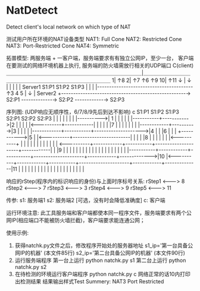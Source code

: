 # NatDetect
Detect client's local network on which type of NAT

测试用户所在环境的NAT设备类型
NAT1: Full Cone
NAT2: Restricted Cone
NAT3: Port-Restricted Cone
NAT4: Symmetric

拓普模型:
两服务端 + 一客户端，服务端要求有有独立公网IP，至少一台，
客户端在要测试的网络环境机器上执行, 服务端的防火墙需放行相关的UDP端口
                                                         C(client)
            ＿＿＿＿＿＿＿＿＿＿＿＿＿＿＿＿＿＿＿＿＿＿＿＿＿＿|＿＿＿＿＿＿＿＿＿＿＿＿＿＿＿＿＿＿＿＿＿＿＿＿＿＿＿＿＿
          1|   ↑8            2|    ↑7               ↑6                                   ↑9               10|   ↑11
           ↓   |              ↓    |                |                                    |                  |   |
Server1    S1:P1              S1:P2               S1:P3                                  |                  |   |
           |----------------------------------------↑3          4                    5   |                  ↓   |
Server2    +----------------------------------------------------→ S2:P1 -------------→  S2:P2 ------------→ S2:P3

序列图: (UDP响应无顺序性，6/7/8/9先后到达不影响)
c         S1:P1        S1:P2       S1:P3                 S2:P1        S2:P2          S2:P3
|           |            |           |                     |            |              |
|---------->| 1          |           |                     |            |              |
|-----------+----------->|2          |                     |            |              |
|<----------+------------|           |                     |            |              |
|7          |            |           |                     |            |              |
|           |------------+---------->|3                    |            |              |
|           |------------+-----------+-------------------->|4           |              |
|6          |            |           |                     +----------->|5             |
|<----------+------------------------|                     |            |              |
|8          |            |           |                     |            |              |
|<----------+            |           |                     |            |              |
|           |            |           |                     |            |              |
 <----------+------------+-----------+---------------------+------------|              |
|9          |            |           |                     |            |              |
|           |            |           |                     |            |              |
|           |            |           |                     |            |              |
|-----------+------------+-----------+---------------------+------------+------------->|10
|<----------+------------+-----------+---------------------+------------+--------------|11
|           |            |           |                     |            |              |
|           |            |           |                     |            |              |
|           |            |           |                     |            |              |

响应的rStep(程序内的标识响应的身份)与上面时序标号关系:
rStep1 <---> 8
rStep2 <---> 7
rStep3 <---> 3
rStep4 <---> 9
rStep5 <---> 11

传参: 
s1: 服务端1
s2: 服务端2 [可选，没有时会降低准确度]
c:  客户端

运行环境注意:
    此工具服务端和客户端都使本同一程序文件，服务端要求有两个公网IP(相应端口不能被防火墙拦截)，客户端要求能连通公网；

使用示例:
1. 获得natchk.py文件之后，修改程序开始处的服务器地址
   s1_ip='第一台具备公网IP的机器'  (本文件85行)
   s2_ip='第二台具备公网IP的机器'  (本文件90行)
2. 运行服务端程序
   第一台上运行 python natchk.py s1
   第二台上运行 python natchk.py s2
3. 在待检测的环境运行客户端程序
   python natchk.py c
   网络正常的话10内打印出检测结果
   结果输出样式Test Summery: NAT3 Port Restricted
